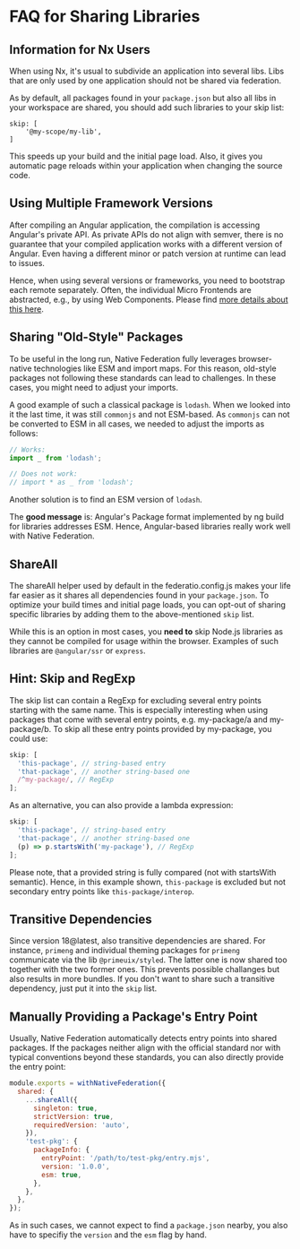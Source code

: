 # FAQ for Sharing Libraries

## Information for Nx Users

When using Nx, it's usual to subdivide an application into several libs. Libs that are only used by one application should not be shared via federation.

As by default, all packages found in your `package.json` but also all libs in your workspace are shared, you should add such libraries to your skip list:

```
skip: [
    '@my-scope/my-lib',
]
```

This speeds up your build and the initial page load. Also, it gives you automatic page reloads within your application when changing the source code.

## Using Multiple Framework Versions

After compiling an Angular application, the compilation is accessing Angular's private API. As private APIs do not align with semver, there is no guarantee that your compiled application works with a different version of Angular. Even having a different minor or patch version at runtime can lead to issues.

Hence, when using several versions or frameworks, you need to bootstrap each remote separately. Often, the individual Micro Frontends are abstracted, e.g., by using Web Components. Please find [more details about this here](https://www.angulararchitects.io/blog/micro-frontends-with-modern-angular-part-2-multi-version-and-multi-framework-solutions-with-angular-elements-and-web-components/).

## Sharing "Old-Style" Packages

To be useful in the long run, Native Federation fully leverages browser-native technologies like ESM and import maps. For this reason, old-style packages not following these standards can lead to challenges. In these cases, you might need to adjust your imports.

A good example of such a classical package is `lodash`. When we looked into it the last time, it was still `commonjs` and not ESM-based. As `commonjs` can not be converted to ESM in all cases, we needed to adjust the imports as follows:

```typescript
// Works:
import _ from 'lodash';

// Does not work:
// import * as _ from 'lodash';
```

Another solution is to find an ESM version of `lodash`.

The **good message** is: Angular's Package format implemented by ng build for libraries addresses ESM. Hence, Angular-based libraries really work well with Native Federation.

## ShareAll

The shareAll helper used by default in the federatio.config.js makes your life far easier as it shares all dependencies found in your `package.json`. To optimize your build times and initial page loads, you can opt-out of sharing specific libraries by adding them to the above-mentioned `skip` list.

While this is an option in most cases, you **need to** skip Node.js libraries as they cannot be compiled for usage within the browser. Examples of such libraries are `@angular/ssr` or `express`.

## Hint: Skip and RegExp

The skip list can contain a RegExp for excluding several entry points starting with the same name. This is especially interesting when using packages that come with several entry points, e.g. my-package/a and my-package/b. To skip all these entry points provided by my-package, you could use:

```typescript
skip: [
  'this-package', // string-based entry
  'that-package', // another string-based one
  /^my-package/, // RegExp
];
```

As an alternative, you can also provide a lambda expression:

```typescript
skip: [
  'this-package', // string-based entry
  'that-package', // another string-based one
  (p) => p.startsWith('my-package'), // RegExp
];
```

Please note, that a provided string is fully compared (not with startsWith semantic). Hence, in this example shown, `this-package` is excluded but not secondary entry points like `this-package/interop`.

## Transitive Dependencies

Since version 18@latest, also transitive dependencies are shared. For instance, `primeng` and individual theming packages for `primeng` communicate via the lib `@primeuix/styled`. The latter one is now shared too together with the two former ones. This prevents possible challanges but also results in more bundles. If you don't want to share such a transitive dependency, just put it into the `skip` list.

## Manually Providing a Package's Entry Point

Usually, Native Federation automatically detects entry points into shared packages. If the packages neither align with the official standard nor with typical conventions beyond these standards, you can also directly provide the entry point:

```js
module.exports = withNativeFederation({
  shared: {
    ...shareAll({
      singleton: true,
      strictVersion: true,
      requiredVersion: 'auto',
    }),
    'test-pkg': {
      packageInfo: {
        entryPoint: '/path/to/test-pkg/entry.mjs',
        version: '1.0.0',
        esm: true,
      },
    },
  },
});
```

As in such cases, we cannot expect to find a `package.json` nearby, you also have to specifiy the `version` and the `esm` flag by hand.
